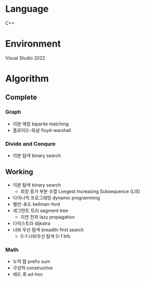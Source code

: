 # Language
C++

# Environment
Visual Studio 2022

# Algorithm
## Complete
### Graph
- 이분 매칭 biparite matching
- 플로이드-와샬 floyd-warshall
### Divide and Conqure
- 이분 탐색 binary search

## Working
- 이분 탐색 binary search
  - 최장 증가 부분 수열 Longest Increasing Subsequence (LIS)
- 다이나믹 프로그래밍 dynamic programming
- 벨만-포드 bellman-ford
- 세그먼트 트리 segment tree
  - 지연 전파 lazy propagation
- 다익스트라 dijkstra
- 너비 우선 탐색 breadth-first search
   - 0-1 너비우선 탐색 0-1 bfs

### Math
- 누적 합 prefix sum
- 구성적 constructive
- 애드 혹 ad-hoc